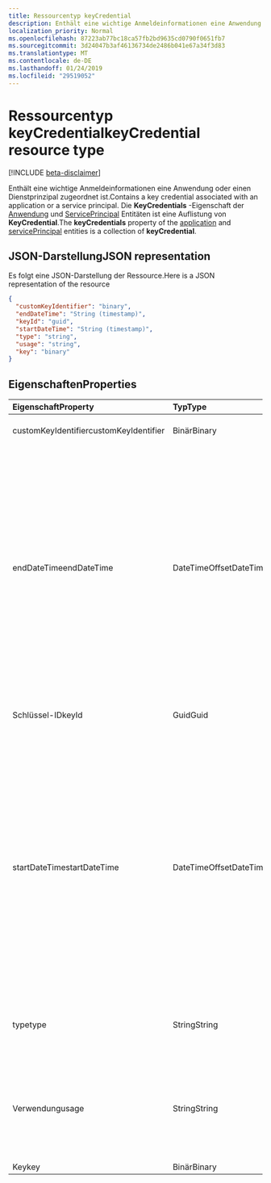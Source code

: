 ```yaml
---
title: Ressourcentyp keyCredential
description: Enthält eine wichtige Anmeldeinformationen eine Anwendung oder einen Dienstprinzipal zugeordnet ist. Die **KeyCredentials** -Eigenschaft der Anwendung und ServicePrincipal Entitäten ist eine Auflistung von **KeyCredential**.
localization_priority: Normal
ms.openlocfilehash: 87223ab77bc18ca57fb2bd9635cd0790f0651fb7
ms.sourcegitcommit: 3d24047b3af46136734de2486b041e67a34f3d83
ms.translationtype: MT
ms.contentlocale: de-DE
ms.lasthandoff: 01/24/2019
ms.locfileid: "29519052"
---
```

# <a name="keycredential-resource-type"></a><span data-ttu-id="a89ad-104">Ressourcentyp keyCredential</span><span class="sxs-lookup"><span data-stu-id="a89ad-104">keyCredential resource type</span></span>

[!INCLUDE [beta-disclaimer](../../includes/beta-disclaimer.md)]

<span data-ttu-id="a89ad-105">Enthält eine wichtige Anmeldeinformationen eine Anwendung oder einen Dienstprinzipal zugeordnet ist.</span><span class="sxs-lookup"><span data-stu-id="a89ad-105">Contains a key credential associated with an application or a service principal.</span></span> <span data-ttu-id="a89ad-106">Die **KeyCredentials** -Eigenschaft der [Anwendung](application.md) und [ServicePrincipal](serviceprincipal.md) Entitäten ist eine Auflistung von **KeyCredential**.</span><span class="sxs-lookup"><span data-stu-id="a89ad-106">The **keyCredentials** property of the [application](application.md) and [servicePrincipal](serviceprincipal.md) entities is a collection of **keyCredential**.</span></span>


## <a name="json-representation"></a><span data-ttu-id="a89ad-107">JSON-Darstellung</span><span class="sxs-lookup"><span data-stu-id="a89ad-107">JSON representation</span></span>

<span data-ttu-id="a89ad-108">Es folgt eine JSON-Darstellung der Ressource.</span><span class="sxs-lookup"><span data-stu-id="a89ad-108">Here is a JSON representation of the resource</span></span>

<!-- {
  "blockType": "resource",
  "optionalProperties": [

  ],
  "@odata.type": "microsoft.graph.keyCredential"
}-->

```json
{
  "customKeyIdentifier": "binary",
  "endDateTime": "String (timestamp)",
  "keyId": "guid",
  "startDateTime": "String (timestamp)",
  "type": "string",
  "usage": "string",
  "key": "binary"
}

```
## <a name="properties"></a><span data-ttu-id="a89ad-109">Eigenschaften</span><span class="sxs-lookup"><span data-stu-id="a89ad-109">Properties</span></span>
| <span data-ttu-id="a89ad-110">Eigenschaft</span><span class="sxs-lookup"><span data-stu-id="a89ad-110">Property</span></span>     | <span data-ttu-id="a89ad-111">Typ</span><span class="sxs-lookup"><span data-stu-id="a89ad-111">Type</span></span>   |<span data-ttu-id="a89ad-112">Beschreibung</span><span class="sxs-lookup"><span data-stu-id="a89ad-112">Description</span></span>|
|:---------------|:--------|:----------|
|<span data-ttu-id="a89ad-113">customKeyIdentifier</span><span class="sxs-lookup"><span data-stu-id="a89ad-113">customKeyIdentifier</span></span>|<span data-ttu-id="a89ad-114">Binär</span><span class="sxs-lookup"><span data-stu-id="a89ad-114">Binary</span></span>| <span data-ttu-id="a89ad-115">Benutzerdefinierte Schlüssel-ID</span><span class="sxs-lookup"><span data-stu-id="a89ad-115">Custom key identifier</span></span> |
|<span data-ttu-id="a89ad-116">endDateTime</span><span class="sxs-lookup"><span data-stu-id="a89ad-116">endDateTime</span></span>|<span data-ttu-id="a89ad-117">DateTimeOffset</span><span class="sxs-lookup"><span data-stu-id="a89ad-117">DateTimeOffset</span></span>|<span data-ttu-id="a89ad-118">Datum und Uhrzeit, zu der die Anmeldeinformationen abläuft. Der Zeitstempeltyp stellt Informationen zum Datum und Uhrzeit mit ISO 8601-Format dar und ist immer in UTC-Zeit.</span><span class="sxs-lookup"><span data-stu-id="a89ad-118">The date and time at which the credential expires.The Timestamp type represents date and time information using ISO 8601 format and is always in UTC time.</span></span> <span data-ttu-id="a89ad-119">Mitternacht UTC-Zeit am 1. Januar 2014 würde z. B. wie folgt aussehen: `'2014-01-01T00:00:00Z'`</span><span class="sxs-lookup"><span data-stu-id="a89ad-119">For example, midnight UTC on Jan 1, 2014 would look like this: `'2014-01-01T00:00:00Z'`</span></span>|
|<span data-ttu-id="a89ad-120">Schlüssel-ID</span><span class="sxs-lookup"><span data-stu-id="a89ad-120">keyId</span></span>|<span data-ttu-id="a89ad-121">Guid</span><span class="sxs-lookup"><span data-stu-id="a89ad-121">Guid</span></span>|<span data-ttu-id="a89ad-122">Der eindeutige Bezeichner (GUID) für den Schlüssel.</span><span class="sxs-lookup"><span data-stu-id="a89ad-122">The unique identifier (GUID) for the key.</span></span>|
|<span data-ttu-id="a89ad-123">startDateTime</span><span class="sxs-lookup"><span data-stu-id="a89ad-123">startDateTime</span></span>|<span data-ttu-id="a89ad-124">DateTimeOffset</span><span class="sxs-lookup"><span data-stu-id="a89ad-124">DateTimeOffset</span></span>|<span data-ttu-id="a89ad-125">Datum und Uhrzeit, an dem die Anmeldeinformationen gültig ist. Der Zeitstempeltyp stellt Informationen zum Datum und Uhrzeit mit ISO 8601-Format dar und ist immer in UTC-Zeit.</span><span class="sxs-lookup"><span data-stu-id="a89ad-125">The date and time at which the credential becomes valid.The Timestamp type represents date and time information using ISO 8601 format and is always in UTC time.</span></span> <span data-ttu-id="a89ad-126">Mitternacht UTC-Zeit am 1. Januar 2014 würde z. B. wie folgt aussehen: `'2014-01-01T00:00:00Z'`</span><span class="sxs-lookup"><span data-stu-id="a89ad-126">For example, midnight UTC on Jan 1, 2014 would look like this: `'2014-01-01T00:00:00Z'`</span></span>|
|<span data-ttu-id="a89ad-127">type</span><span class="sxs-lookup"><span data-stu-id="a89ad-127">type</span></span>|<span data-ttu-id="a89ad-128">String</span><span class="sxs-lookup"><span data-stu-id="a89ad-128">String</span></span>|<span data-ttu-id="a89ad-129">Die Art der wichtigsten Anmeldeinformationen. beispielsweise "Symmetrisch".</span><span class="sxs-lookup"><span data-stu-id="a89ad-129">The type of key credential; for example, “Symmetric”.</span></span>|
|<span data-ttu-id="a89ad-130">Verwendung</span><span class="sxs-lookup"><span data-stu-id="a89ad-130">usage</span></span>|<span data-ttu-id="a89ad-131">String</span><span class="sxs-lookup"><span data-stu-id="a89ad-131">String</span></span>|<span data-ttu-id="a89ad-132">Eine Zeichenfolge, die den Zweck beschreibt, für den der Schlüssel verwendet werden kann. beispielsweise "Überprüfen".</span><span class="sxs-lookup"><span data-stu-id="a89ad-132">A string that describes the purpose for which the key can be used; for example, “Verify”.</span></span>|
|<span data-ttu-id="a89ad-133">Key</span><span class="sxs-lookup"><span data-stu-id="a89ad-133">key</span></span>|<span data-ttu-id="a89ad-134">Binär</span><span class="sxs-lookup"><span data-stu-id="a89ad-134">Binary</span></span>|            |

<!-- uuid: 8fcb5dbc-d5aa-4681-8e31-b001d5168d79
2015-10-25 14:57:30 UTC -->
<!--
{
  "type": "#page.annotation",
  "description": "keyCredential resource",
  "keywords": "",
  "section": "documentation",
  "tocPath": "",
  "suppressions": [
    "Error: /api-reference/beta/resources/keycredential.md:\r\n      Exception processing links.\r\n    System.ArgumentException: Link Definition was null. Link text: !INCLUDE [beta-disclaimer](../../includes/beta-disclaimer.md)\r\n      at ApiDoctor.Validation.DocFile.get_LinkDestinations()\r\n      at ApiDoctor.Validation.DocSet.ValidateLinks(Boolean includeWarnings, String[] relativePathForFiles, IssueLogger issues, Boolean requireFilenameCaseMatch, Boolean printOrphanedFiles)"
  ]
}
-->
